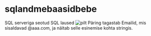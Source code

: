 # sqlandmebaasidbebe
SQL serveriga seotud SQL laused
![pilt](https://github.com/user-attachments/assets/a6be50e9-0158-4d15-9824-96f93df25833)
Päring tagastab Emailid, mis sisaldavad @aaa.com, ja näitab selle esinemise kohta stringis.




